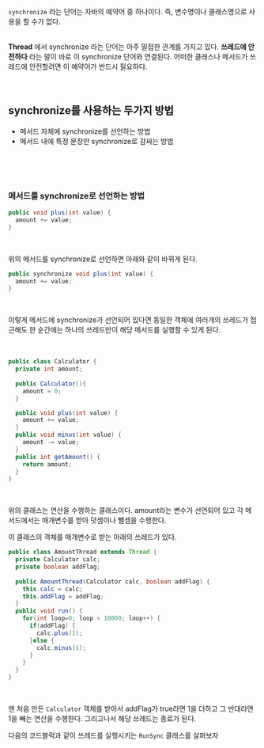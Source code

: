 `synchronize` 라는 단어는 자바의 예약어 중 하나이다. 
즉, 변수명이나 클래스명으로 사용을 할 수가 없다. 
<br>
<br>

**Thread** 에서 synchronize 라는 단어는 아주 밀접한 
관계를 가지고 있다. 
**쓰레드에 안전하다** 라는 말이 바로 이 synchronize 
단어와 연결된다. 어떠한 클래스나 메서드가 쓰레드에 안전할려면 
이 예약어가 반드시 필요하다. 
<br>
<br>
<br>

## synchronize를 사용하는 두가지 방법

- 메서드 자체에 synchronize를 선언하는 방법
- 메서드 내에 특정 문장만 synchronize로 감싸는 방법

<br>
<br>
<br>

### 메서드를 synchronize로 선언하는 방법

```java
public void plus(int value) {
  amount += value;
}
```
<br>

위의 메서드를 synchronize로 선언하면 아래와 같이 바뀌게 된다.
<br>

```java
public synchronize void plus(int value) {
  amount += value;
}
```
<br>

이렇게 메서드에 synchronize가 선언되어 있다면 동일한 객체에 
여러개의 쓰레드가 접근해도 한 순간에는 하나의 쓰레드만이 해당 
메서드를 실행할 수 있게 된다. 
<br>
<br>
<br>

```java
public class Calculator {
  private int amount;
  
  public Calculator(){
    amount = 0;
  }

  public void plus(int value) {
    amount += value;
  }
  public void minus(int value) {
    amount -= value;
  }
  public int getAmount() {
    return amount;
  }
}
```
<br>

위의 클래스는 연산을 수행하는 클래스이다. amount라는 변수가 
선언되어 있고 각 메서드에서는 매개변수를 받아 덧셈이나 뺄셈을 수행한다. 
<br>

이 클래스의 객체를 매개변수로 받는 아래의 쓰레드가 있다.
<br>

```java
public class AmountThread extends Thread {
  private Calculator calc;
  private boolean addFlag;
  
  public AmountThread(Calculator calc, boolean addFlag) {
    this.calc = calc;
    this.addFlag = addFlag;
  }
  public void run() {
    for(int loop=0; loop < 10000; loop++) {
      if(addFlag) {
        calc.plus(1);
      }else {
        calc.minus(1);
      }
    }
  }
}
```
<br>

맨 처음 만든 `Calculator` 객체를 받아서 addFlag가 
true라면 1을 더하고 그 반대라면 1을 빼는 연산을 수행한다. 
그리고나서 해당 쓰레드는 종료가 된다. 
<br>

다음의 코드블럭과 같이 쓰레드를 실행시키는 `RunSync` 
클래스를 살펴보자 
  


